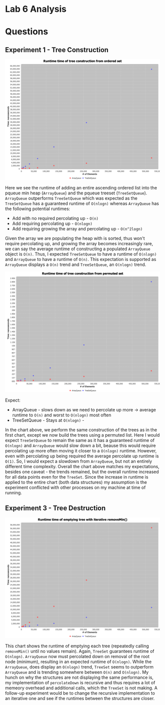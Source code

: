 # Lab 6 Analysis

# Questions

## Experiment 1 - Tree Construction

![](TreeConstructionOrderedSet.png)

Here we see the runtime of adding an entire ascending ordered list into the pqueue min heap (`ArrayQueue`) and the pqueue treeset (`TreeSetQueue`).
`ArrayQueue` outperforms `TreeSetQueue` which was expected as the `TreeSetQueue` has a guaranteed runtime of `O(nlogn)` whereas `ArrayQueue` has the following potential runtimes:
* Add with no required percolating up - `O(n)`
* Add requiring percolating up - `O(nlogn)`
* Add requiring growing the array and percolating up - `O(n^2logn)`

Given the array we are populating the heap with is sorted, thus won't require percolating up, and growing the array becomes increasingly rare, we can say the average runtime of constructing a populated `ArrayQueue` object is `O(n)`.
Thus, I expected `TreeSetQueue` to have a runtime of `O(nlogn)` and `ArrayQueue` to have a runtime of `O(n)`.
This expectation is supported as `ArrayQueue` displays a `O(n)` trend and `TreeSetQueue`, an `O(nlogn)` trend.

![](TreeConstructionPermutedSet.png)

Expect:
* ArrayQueue - slows down as we need to percolate up more -> average runtime to `O(n)` and worst to `O(nlogn)` most often
* TreeSetQueue - Stays at `O(nlogn)` - 

In the chart above, we perform the same construction of the trees as in the first chart, except we now build the trees using a permuted list.
Here I would expect `TreeSetQueue` to remain the same as it has a guaranteed runtime of `O(nlogn)` and `ArrayQueue` would slow down a bit, beause this would require percolating up more often moving it closer to a `O(nlogn)` runtime.
However, even with percolating up being required the average percolate up runtime is `O(1)`.
So, I would expect a slowdown from `ArrayQueue`, but not an entirely different time complexity.
Overall the chart above matches my expectations, besides one caveat - the trends remained, but the overall runtime increased for all data points even for the `TreeSet`.
Since the increase in runtime is applied to the entire chart (both data structures) my assumption is the experiment conflicted with other processes on my machine at time of running. 

## Experiment 3 - Tree Destruction

![](EmptyingTree.png)

This chart shows the runtime of emptying each tree (repeatedly calling `removeMin()` until no values remain).
Again, `TreeSet` guarantees runtime of `O(nlogn)`.
`ArrayQueue` now must percolated down on removal of the root node (minimum), resulting in an expected runtime of `O(nlogn)`.
While the `ArrayQueue`, does display an `O(nlogn)` trend, `TreeSet` seems to outperform `ArrayQueue` and is trending somewhere between `O(n)` and `O(nlogn)`.
My hunch on why the structures are not displaying the same performance is, my implementation of `percolateDown` is recursive and thus requires a lot of memeory overhead and additional calls, which the `TreeSet` is not making.
A follow-up experiment would be to change the recursive implementation to an iterative one and see if the runtimes between the structures are closer.
